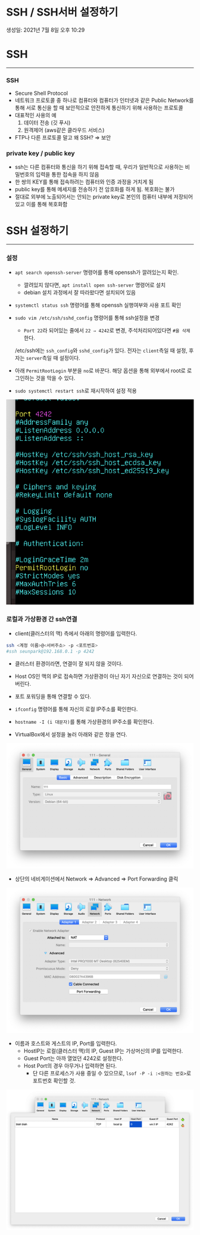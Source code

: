 # SSH / SSH서버 설정하기

생성일: 2021년 7월 8일 오후 10:29

# SSH

---

### SSH

- Secure Shell Protocol
- 네트워크 프로토콜 중 하나로 컴퓨터와 컴퓨터가 인터넷과 같은 Public Network를 통해 서로 통신을 할 때 보안적으로 안전하게 통신하기 위해 사용하는 프로토콜
- 대표적인 사용의 예
    1. 데이터 전송 (깃 푸시)
    2. 원격제어 (aws같은 클라우드 서비스)
- FTP나 다른 프로토콜 말고 왜 SSH?
⇒ 보안

### private key / public key

- ssh는 다른 컴퓨터와 통신을 하기 위해 접속할 때, 우리가 일반적으로 사용하는 비밀번호의 입력을 통한 접속을 하지 않음
- 한 쌍의 KEY를 통해 접속하려는 컴퓨터와 인증 과정을 거치게 됨
- public key를 통해 메세지를 전송하기 전 암호화를 하게 됨. 복호화는 불가
- 절대로 외부에 노출되어서는 안되는 private key로 본인의 컴퓨터 내부에 저장되어 있고 이를 통해 복호화함

# SSH 설정하기

---

### 설정

- `apt search openssh-server` 명령어를 통해 openssh가 깔려있는지 확인.
    - 깔려있지 않다면, `apt install open ssh-server` 명령어로 설치
    - debian 설치 과정에서 잘 따라왔다면 설치되어 있음
- `systemctl status ssh` 명령어를 통해 openssh 실행여부와 사용 포트 확인
- `sudo vim /etc/ssh/sshd_config` 명령어를 통해 ssh설정을 변경
    - `Port 22`라 되어있는 줄에서 `22 ⇒ 4242`로 변경, 주석처리되어있다면 `#을 삭제`한다.
    
    /etc/ssh에는 `ssh_config`와 `sshd_config`가 있다. 전자는 `client`측일 때 설정, 후자는 `server`측일 때 설정이다.
    
- 아래 `PermitRootLogin` 부분을 `no`로 바꾼다.
해당 옵션을 통해 외부에서 root로 로그인하는 것을 막을 수 있다.
- `sudo systemctl restart ssh`로 재시작하여 설정 적용

![Untitled](5_image/Untitled.png)

### 로컬과 가상환경 간 ssh연결

- client(클러스터의 맥) 측에서 아래의 명령어를 입력한다.

```bash
ssh <계정 이름>@<서버주소> -p <포트번호>
#ssh seunpark@192.168.0.1 -p 4242
```

- 클러스터 환경이라면, 연결이 잘 되지 않을 것이다.
- Host OS인 맥의 IP로 접속하면 가상환경이 아닌 자기 자신으로 연결하는 것이 되어버린다.
- 포트 포워딩을 통해 연결할 수 있다.

- `ifconfig` 명령어를 통해 자신의 로컬 IP주소를 확인한다.
- `hostname -I (i 대문자)`를 통해 가상환경의 IP주소를 확인한다.
- VirtualBox에서 설정을 눌러 아래와 같은 창을 연다.

![Screen Shot 2021-09-26 at 5.49.15 PM.png](5_image/Screen_Shot_2021-09-26_at_5.49.15_PM.png)

- 상단의 네비게이션에서 Network ⇒ Advanced ⇒ Port Forwarding 클릭

![Screen Shot 2021-09-26 at 5.49.26 PM.png](5_image/Screen_Shot_2021-09-26_at_5.49.26_PM.png)

- 이름과 호스트와 게스트의 IP, Port를 입력한다.
    - HostIP는 로컬(클러스터 맥)의 IP, Guest IP는 가상머신의 IP를 입력한다.
    - Guest Port는 아까 열었던 4242로 설정한다.
    - Host Port의 경우 아무거나 입력하면 된다.
        - 단 다른 프로세스가 사용 중일 수 있으므로, `lsof -P -i :<원하는 번호>`로 포트번호 확인할 것.

![Screen Shot 2021-09-26 at 5.53.41 PM.png](5_image/Screen_Shot_2021-09-26_at_5.53.41_PM.png)